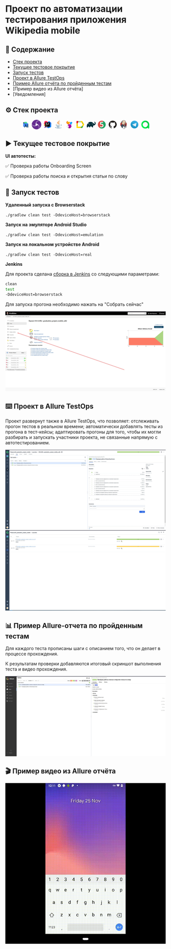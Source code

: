 # Проект по автоматизации тестирования приложения Wikipedia mobile
## 📑 Содержание
- [Стек проекта](https://github.com/Ir4fin/graduation_project_mobile/tree/main#%EF%B8%8F-%D1%81%D1%82%D0%B5%D0%BA-%D0%BF%D1%80%D0%BE%D0%B5%D0%BA%D1%82%D0%B0)
- [Текущее тестовое покрытие](https://github.com/Ir4fin/graduation_project_mobile/blob/main/README.md#%EF%B8%8F-%D1%82%D0%B5%D0%BA%D1%83%D1%89%D0%B5%D0%B5-%D1%82%D0%B5%D1%81%D1%82%D0%BE%D0%B2%D0%BE%D0%B5-%D0%BF%D0%BE%D0%BA%D1%80%D1%8B%D1%82%D0%B8%D0%B5)
- [Запуск тестов](https://github.com/Ir4fin/graduation_project_mobile/blob/main/README.md#-%D0%B7%D0%B0%D0%BF%D1%83%D1%81%D0%BA-%D1%82%D0%B5%D1%81%D1%82%D0%BE%D0%B2)
- [Проект в Allure TestOps](https://github.com/Ir4fin/graduation_project_mobile/blob/main/README.md#keyboard-%D0%BF%D1%80%D0%BE%D0%B5%D0%BA%D1%82-%D0%B2-allure-testops)
- [Пример Allure отчёта по пройденным тестам](https://github.com/Ir4fin/graduation_project_mobile/blob/main/README.md#-%D0%BF%D1%80%D0%B8%D0%BC%D0%B5%D1%80-allure-%D0%BE%D1%82%D1%87%D0%B5%D1%82%D0%B0-%D0%BF%D0%BE-%D0%BF%D1%80%D0%BE%D0%B9%D0%B4%D0%B5%D0%BD%D0%BD%D1%8B%D0%BC-%D1%82%D0%B5%D1%81%D1%82%D0%B0%D0%BC)
- [Пример видео из Allure отчёта]
- [Уведомления]

## ⚙️ Стек проекта

<p align="center">
<img width="6%" title="Android Studio" src="images/AndroidStudio.svg">
<img width="6%" title="Appium" src="images/Appium.svg">
<img width="6%" title="IntelliJ IDEA" src="images/Intelij_IDEA.svg">
<img width="6%" title="Java" src="images/Java.svg">
<img width="6%" title="Selenide" src="images/Selenide.svg">
<img width="6%" title="Allure Report" src="images/Allure_Report.svg">
<img width="6%" title="Gradle" src="images/Gradle.svg">
<img width="6%" title="JUnit5" src="images/JUnit5.svg">
<img width="6%" title="GitHub" src="images/GitHub.svg">
<img width="6%" title="Jenkins" src="images/Jenkins.svg">
<img width="6%" title="Telegram" src="images/Telegram.svg">
<img width="6%" title="Allure_TO" src="images/Allure_TO.svg">
</p>

## ▶️ Текущее тестовое покрытие

**UI автотесты:**

:white_check_mark: Проверка работы Onboarding Screen

:white_check_mark: Проверка работы поиска и открытия статьи по слову

## 🧮 Запуск тестов

**Удаленный запуска с Browserstack**

`./gradlew clean test -DdeviceHost=browserstack`

**Запуск на эмуляторе Android Studio**

`./gradlew clean test -DdeviceHost=emulation`

**Запуск на локальном устройстве Android**

`./gradlew clean test -DdeviceHost=real`

**Jenkins**

Для проекта сделана [сборка в Jenkins](https://jenkins.autotests.cloud/job/014-Ir4fin-%20graduation_project_mobile_wiki/) со следующими параметрами:

```bash
clean
test
-DdeviceHost=browserstack
```

Для запуска прогона необходимо нажать на "Собрать сейчас"

![This is an image](https://github.com/Ir4fin/graduation_project_mobile/blob/main/images/Screenshot_1.jpg)

## :keyboard: Проект в Allure TestOps

Проект развернут также в Allure TestOps, что позволяет: отслеживать прогон тестов в реальном времени; автоматически добавлять тесты из прогона в тест-кейсы; адаптировать прогоны для того, чтобы их могли разбирать и запускать участники проекта, не связанные напрямую с автотестированием.

![This is an image](https://github.com/Ir4fin/graduation_project_mobile/blob/main/images/Screenshot_2.jpg)
![This is an image](https://github.com/Ir4fin/graduation_project_mobile/blob/main/images/Screenshot_3.jpg)

## 📊 Пример Allure-отчета по пройденным тестам

Для каждого теста прописаны шаги с описанием того, что он делает в процессе прохождения. 

К результатам проверки добавляются итоговый скриншот выполнения теста и видео прохождения.

![This is an image](https://github.com/Ir4fin/graduation_project_mobile/blob/main/images/Screenshot_4.jpg)

## :clapper: Пример видео из Allure отчёта

![](https://github.com/Ir4fin/graduation_project_mobile/blob/main/images/6d154d6d37b932061a99e0998887027c5010eba6.gif)








